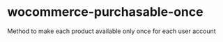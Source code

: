 # wocommerce-purchasable-once
Method to make each product available only once for each user account
